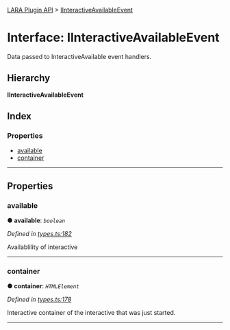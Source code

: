 [LARA Plugin API](../README.md) > [IInteractiveAvailableEvent](../interfaces/iinteractiveavailableevent.md)

# Interface: IInteractiveAvailableEvent

Data passed to InteractiveAvailable event handlers.

## Hierarchy

**IInteractiveAvailableEvent**

## Index

### Properties

* [available](iinteractiveavailableevent.md#available)
* [container](iinteractiveavailableevent.md#container)

---

## Properties

<a id="available"></a>

###  available

**● available**: *`boolean`*

*Defined in [types.ts:182](https://github.com/concord-consortium/lara/blob/7771e1f1/lara-typescript/src/plugin-api/types.ts#L182)*

Availablility of interactive

___
<a id="container"></a>

###  container

**● container**: *`HTMLElement`*

*Defined in [types.ts:178](https://github.com/concord-consortium/lara/blob/7771e1f1/lara-typescript/src/plugin-api/types.ts#L178)*

Interactive container of the interactive that was just started.

___

